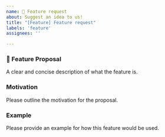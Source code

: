 ```yaml
---
name: 🚀 Feature request
about: Suggest an idea to us!
title: "[Feature] Feature request"
labels: 'feature'
assignees: ''

---
```


### 🚀 Feature Proposal

A clear and concise description of what the feature is.

### Motivation

Please outline the motivation for the proposal.

### Example

Please provide an example for how this feature would be used.